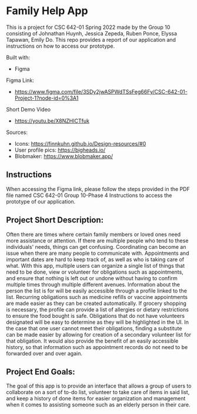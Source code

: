 # Family Help App

This is a project for CSC 642-01 Spring 2022 made by the Group 10 consisting of Johnathan Huynh, Jessica Zepeda, Ruben Ponce, Elyssa Tapawan, Emily Do. This repo provides a report of our application and instructions on how to access our prototype.

Built with: 
- Figma

Figma Link: 
- https://www.figma.com/file/3SDy2jwASPWdTSsFeg66Fy/CSC-642-01-Project-1?node-id=0%3A1

Short Demo Video
- https://youtu.be/X8NZHICTfuk

Sources:
- Icons: 
https://finnkuhn.github.io/Design-resources/#0
- User profile pics:
https://bigheads.io/ 
- Blobmaker:
https://www.blobmaker.app/

## Instructions

When accessing the Figma link, please follow the steps provided in the PDF file named CSC 642-01 Group 10-Phase 4 Instructions to access the prototype of our application.

## Project Short Description: 

Often there are times where certain family members or loved ones need more assistance or attention. If there are multiple people who tend to these individuals' needs, things can get confusing. Coordinating can become an issue when there are many people to communicate with. Appointments and important dates are hard to keep track of, as well as who is taking care of what. With this app, multiple users can organize a single list of things that need to be done, view or volunteer for obligations such as appointments, and ensure that nothing is left out or undone without having to confirm multiple times through multiple different avenues. Information about the person the list is for will be easily accessible through a profile linked to the list. Recurring obligations such as medicine refills or vaccine appointments are made easier as they can be created automatically. If grocery shopping is necessary, the profile can provide a list of allergies or dietary restrictions to ensure the food bought is safe. Obligations that do not have volunteers designated will be easy to determine as they will be highlighted in the UI. In the case that one user cannot meet their obligations, finding a substitute can be made easier by allowing for creation of a secondary volunteer list for that obligation. It would also provide the benefit of an easily accessible history, so that information such as appointment records do not need to be forwarded over and over again.
 
## Project End Goals: 

The goal of this app is to provide an interface that allows a group of users to collaborate on a sort of to-do list, volunteer to take care of items in said list, and keep a history of done items for easier organization and management when it comes to assisting someone such as an elderly person in their care.
